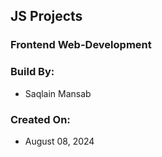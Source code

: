 ## JS Projects
### Frontend Web-Development 

### Build By:
- Saqlain Mansab

### Created On:
- August 08, 2024